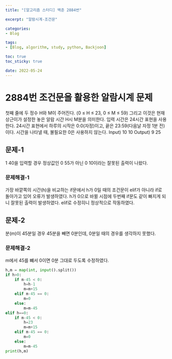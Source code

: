 ```yaml
--- 
title: "[알고리즘 스터디] 백준 2884번" 

excerpt: "알람시계-조건문" 

categories: 
- Blog 

tags: 
- [Blog, algorithm, study, python, Backjoon]

toc: true
toc_sticky: true

date: 2022-05-24
--- 
```


# 2884번 조건문을 활용한 알람시계 문제
첫째 줄에 두 정수 H와 M이 주어진다. (0 ≤ H ≤ 23, 0 ≤ M ≤ 59) 그리고 이것은 현재 상근이가 설정한 놓은 알람 시간 H시 M분을 의미한다.
입력 시간은 24시간 표현을 사용한다. 24시간 표현에서 하루의 시작은 0:0(자정)이고, 끝은 23:59(다음날 자정 1분 전)이다. 시간을 나타낼 때, 불필요한 0은 사용하지 않는다.
Input) 10 10
Output) 9 25

## 문제-1
1 40을 입력할 경우 정상값인 0 55가 아닌 0 10이라는 잘못된 출력이 나왔다.
### 문제해결-1
가장 바깥쪽의 시간(h)을 비교하는 if문에서 h가 0일 때의 조건문이 elif가 아니라 if로 돌아가고 있어 오류가 발생하였다.
h가 0으로 바뀔 시점에 두번째 if문도 같이 빠지게 되니 잘못된 출력이 발생하였다. elif로 수정히니 정상적으로 작동하였다.

## 문제-2
분(m)이 45분일 경우 45분을 빼면 0분인데, 0분일 때의 경우를 생각하지 못했다.
### 문제해결-2
m에서 45를 뺴서 0이면 0분 그대로 두도록 수정하였다.

```python
h,m = map(int, input().split())
if h>0:
    if m-45 < 0:
        h=h-1
        m=m+15
    elif m-45 == 0:
        m=0
    else:
        m=m-45
elif h==0:
    if m-45 < 0:
        h=23
        m=m+15
    elif m-45 == 0:
        m=0
    else:
        m=m-45
print(h,m)
```
